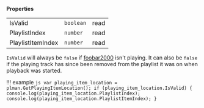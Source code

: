 **Properties**

||||
|---|---|---|
IsValid|`boolean`|read|
PlaylistIndex|`number`|read|
PlaylistItemIndex|`number`|read|

`IsValid` will always be `false` if [foobar2000](https://www.foobar2000.org) isn't playing. It can
also be `false` if the playing track has since been removed from the playlist it was on when playback was started.

!!! example
	```js
	var playing_item_location = plman.GetPlayingItemLocation();
	if (playing_item_location.IsValid) {
		console.log(playing_item_location.PlaylistIndex);
		console.log(playing_item_location.PlaylistItemIndex);
	}
	```
